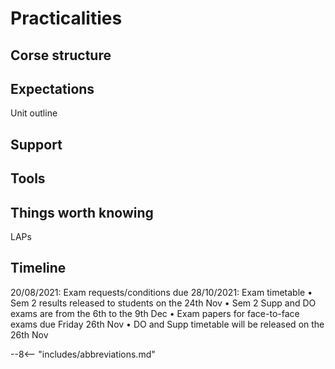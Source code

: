 # Practicalities

## Corse structure

## Expectations

Unit outline

## Support

## Tools

## Things worth knowing

LAPs

## Timeline

20/08/2021: Exam requests/conditions due
28/10/2021: Exam timetable
•	Sem 2 results released to students on the 24th Nov
•	Sem 2 Supp and DO exams are from the 6th to the 9th Dec
•	Exam papers for face-to-face exams due Friday 26th Nov
•	DO and Supp timetable will be released on the 26th Nov


--8<-- "includes/abbreviations.md"
